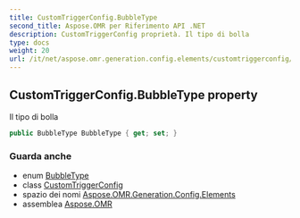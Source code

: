 ```yaml
---
title: CustomTriggerConfig.BubbleType
second_title: Aspose.OMR per Riferimento API .NET
description: CustomTriggerConfig proprietà. Il tipo di bolla
type: docs
weight: 20
url: /it/net/aspose.omr.generation.config.elements/customtriggerconfig/bubbletype/
---
```

## CustomTriggerConfig.BubbleType property

Il tipo di bolla

```csharp
public BubbleType BubbleType { get; set; }
```

### Guarda anche

* enum [BubbleType](../../../aspose.omr.generation.config.enums/bubbletype/)
* class [CustomTriggerConfig](../)
* spazio dei nomi [Aspose.OMR.Generation.Config.Elements](../../customtriggerconfig/)
* assemblea [Aspose.OMR](../../../)


